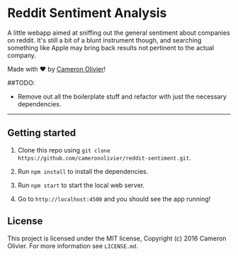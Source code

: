 # Reddit Sentiment Analysis

A little webapp aimed at sniffing out the general sentiment about companies on reddit.
It's still a bit of a blunt instrument though, and searching something like Apple may bring back results not pertinent to the actual company.

Made with :heart: by [Cameron Olivier](https://twitter.com/cameronolivier)!

##TODO: 
 - Remove out all the boilerplate stuff and refactor with just the necessary dependencies.
-----

## Getting started

1. Clone this repo using `git clone https://github.com/cameronolivier/reddit-sentiment.git`.

2. Run `npm install` to install the dependencies.

3. Run `npm start` to start the local web server.

4. Go to `http://localhost:4500` and you should see the app running!


## License

This project is licensed under the MIT license, Copyright (c) 2016 Cameron Olivier. For more information see `LICENSE.md`.
